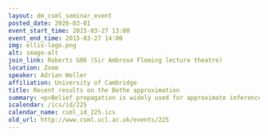 ```yaml
---
layout: dm_csml_seminar_event
posted_date: 2020-03-01
event_start_time: 2015-03-27 13:00
event_end_time: 2015-03-27 14:00
img: ellis-logo.png
alt: image-alt
join_link: Roberts G06 (Sir Ambrose Fleming lecture theatre)
location: Zoom
speaker: Adrian Weller
affiliation: University of Cambridge
title: Recent results on the Bethe approximation
summary: <p>Belief propagation is widely used for approximate inference in undirected graphical models, and rapidly returns an exact solution for a model with no cycles. If cycles are present, however, ‘loopy belief propagation’ (LBP) still often performs well but may not converge at all. It was shown previously that stable fixed points of LBP correspond to local minima of a function termed the Bethe free energy. The global minimum of the Bethe free energy defines the Bethe partition function.</p><p>In this seminar, we shall cover two aspects of recent work on the Bethe approximation, focusing on the class of binary pairwise (Ising) models&#58;<br/> <br/>(i) It was proved using graph covers (Ruozzi, 2012) that the Bethe partition function is upper bounded by the true partition function for a binary pairwise model that is attractive. Here we provide a new, arguably simpler proof from first principles. We make use of the idea of clamping a variable to a particular value. For an attractive model, we show that summing over the Bethe partition functions for each sub-model obtained after clamping any variable can only raise (and hence improve) the approximation. In fact, we derive a stronger result that may have other useful implications. Repeatedly clamping until we obtain a model with no cycles, where the Bethe approximation is exact, yields the result. We also provide a related lower bound on a broad class of approximate partition functions of general pairwise multi-label models that depends only on the topology. We demonstrate that clamping a few wisely chosen variables can be of practical value by dramatically reducing approximation error.</p><p>(ii) We describe a method that is guaranteed to return an epsilon-approximation to the (global optimum) Bethe partition function - to our knowledge, the first such method. For an attractive model, we demonstrate a fully polynomial-time approximation scheme (FPTAS). This addresses an open theoretical question, has practical value for small problems and allows the merits of other approaches to be tested.</p><p> <br/>Slides and papers are available at <a href="http&#58;//www.cs.columbia.edu/~adrian"> the speaker website</a><br/>Part (i) relates to Weller and Jebara, Clamping variables and approximate inference, NIPS 2014 (oral).<br/>Part (ii) relates to Weller and Jebara, Approximating the Bethe partition function, UAI 2014.<br/> <br/>Dr Adrian Weller completed a PhD in 2014 at Columbia University, advised by Prof Tony Jebara, and is now a researcher in the Machine Learning Group at the University of Cambridge, working with Prof Zoubin Ghahramani.</p>
icalendar: /ics/id/225
calendar_name: csml_id_225.ics
old_url: http://www.csml.ucl.ac.uk/events/225
---
```


